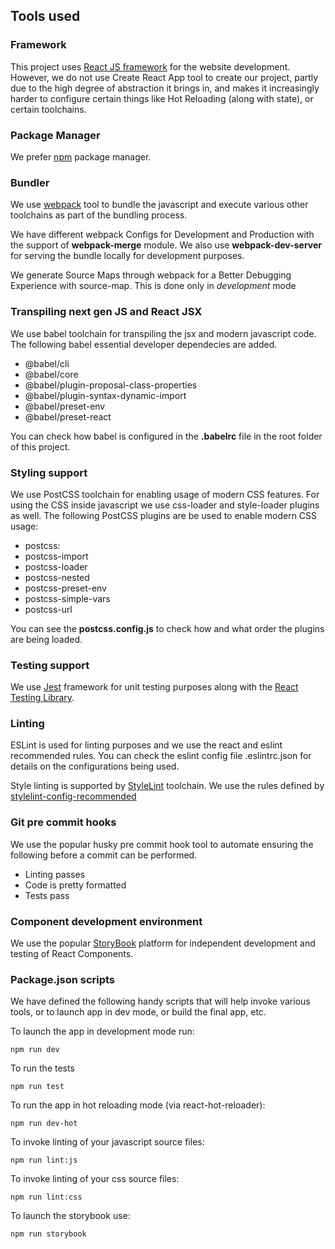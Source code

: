 
## Tools used
### Framework
This project uses [React JS framework](https://reactjs.org/) for the website development. However, we do not use Create React App tool to create our project, partly due to the high degree of abstraction it brings in, and makes it increasingly harder to configure certain things like Hot Reloading (along with state), or certain toolchains. 

### Package Manager
We prefer [npm](https://www.npmjs.com/) package manager.

### Bundler
We use [webpack](https://webpack.js.org/) tool to bundle the javascript and execute various other toolchains as part of the bundling process.

We have different webpack Configs for Development and Production with the support of **webpack-merge** module. We also use **webpack-dev-server** for serving the bundle locally for development purposes. 

We generate Source Maps through webpack for a Better Debugging Experience with source-map. This is done only in *development* mode

### Transpiling next gen JS and React JSX
We use babel toolchain for transpiling the jsx and modern javascript code. The following babel essential developer dependecies are added.
  * @babel/cli
  * @babel/core
  * @babel/plugin-proposal-class-properties
  * @babel/plugin-syntax-dynamic-import
  * @babel/preset-env
  * @babel/preset-react

You can check how babel is configured in the **.babelrc** file in the root folder of this project.


### Styling support
We use PostCSS toolchain for enabling usage of modern CSS features. For using the CSS inside javascript we use css-loader and style-loader plugins as well. The following PostCSS plugins are be used to enable modern CSS usage:

* postcss: 
* postcss-import
* postcss-loader
* postcss-nested
* postcss-preset-env
* postcss-simple-vars
* postcss-url

You can see the **postcss.config.js** to check how and what order the plugins are being loaded.

### Testing support
We use [Jest](https://jestjs.io/) framework for unit testing purposes along with the [React Testing Library](https://github.com/testing-library/react-testing-library). 

### Linting
ESLint is used for linting purposes and we use the react and eslint recommended rules. You can check the eslint config file .eslintrc.json for details on the configurations being used.

Style linting is supported by [StyleLint](https://github.com/stylelint/stylelint) toolchain. We use the rules defined by [stylelint-config-recommended](https://github.com/stylelint/stylelint-config-recommended) 

### Git pre commit hooks
We use the popular husky pre commit hook tool to automate ensuring the following before a commit can be performed.
* Linting passes
* Code is pretty formatted
* Tests pass

### Component development environment
We use the popular [StoryBook](https://storybook.js.org/) platform for independent development and testing of React Components.

### Package.json scripts
We have defined the following handy scripts that will help invoke various tools, or to launch app in dev mode, or build the final app, etc.

To launch the app in development mode run:
```
npm run dev
```
To run the tests
```
npm run test
```
To run the app in hot reloading mode (via react-hot-reloader):
```
npm run dev-hot
```
To invoke linting of your javascript source files:
```
npm run lint:js
```
To invoke linting of your css source files:
```
npm run lint:css
```
To launch the storybook use:
```
npm run storybook
```



